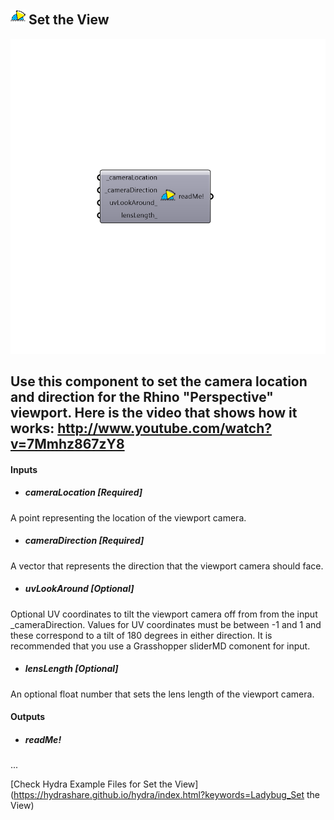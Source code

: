 ## ![](../../images/icons/Set_the_View.png) Set the View

![](../../images/components/Set_the_View.png)

Use this component to set the camera location and direction for the Rhino "Perspective" viewport.
 Here is the video that shows how it works: http://www.youtube.com/watch?v=7Mmhz867zY8
 -
 

#### Inputs
* ##### cameraLocation [Required]
A point representing the location of the viewport camera.
* ##### cameraDirection [Required]
A vector that represents the direction that the viewport camera should face.
* ##### uvLookAround [Optional]
Optional UV coordinates to tilt the viewport camera off from from the input _cameraDirection. Values for UV coordinates must be between -1 and 1 and these correspond to a tilt of 180 degrees in either direction.  It is recommended that you use a Grasshopper sliderMD comonent for input.
* ##### lensLength [Optional]
An optional float number that sets the lens length of the viewport camera.

#### Outputs
* ##### readMe!
...


[Check Hydra Example Files for Set the View](https://hydrashare.github.io/hydra/index.html?keywords=Ladybug_Set the View)